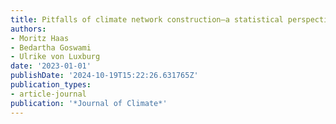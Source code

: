 ```yaml
---
title: Pitfalls of climate network construction—a statistical perspective
authors:
- Moritz Haas
- Bedartha Goswami
- Ulrike von Luxburg
date: '2023-01-01'
publishDate: '2024-10-19T15:22:26.631765Z'
publication_types:
- article-journal
publication: '*Journal of Climate*'
---
```

